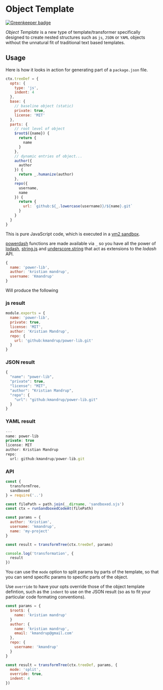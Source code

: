 # Object Template

[![Greenkeeper badge](https://badges.greenkeeper.io/kristianmandrup/obj-template.svg)](https://greenkeeper.io/)

*Object Template* is a new type of template/transformer specifically designed to create nested structures such as `js`, `JSON` or `YAML` objects without the unnatural fit of traditional text based templates.

## Usage

Here is how it looks in action for generating part of a `package.json` file.

```js
ctx.treeDef = {
  opts: {
    type: 'js',
    indent: 4
  },
  base: {
    // baseline object (static)
    private: true,
    license: 'MIT'
  },
  parts: {
    // root level of object
    $root$({name}) {
      return {
        name
      }
    },
    // dynamic entries of object...
    author({
      author
    }) {
      return _.humanize(author)
    },
    repo({
      username,
      name
    }) {
      return {
        url: `github:${_.lowercase(username)}/${name}.git`
      }
    }
  }
}
```

This is pure JavaScript code, which is executed in a [vm2 sandbox](https://www.npmjs.com/package/vm2).

[powerdash](https://www.npmjs.com/package/powerdash) functions are made available via `_` so you have all the power of [lodash](https://www.npmjs.com/package/lodash), [string.js](https://www.npmjs.com/package/string) and [underscore.string](https://www.npmjs.com/package/underscore.string) that act as extensions to the *lodash* API.

```js
{
  name: 'power-lib',
  author: 'kristian mandrup',
  username: 'Kmandrup'
}
```

Will produce the following

### js result

```js
module.exports = {
  name: 'power-lib',
  private: true,
  license: 'MIT',
  author: 'Kristian Mandrup',
  repo: {
    url: 'github:kmandrup/power-lib.git'
  }
}
```

### JSON result

```js
{
  "name": "power-lib",
  "private": true,
  "license": "MIT",
  "author": "Kristian Mandrup",
  "repo": {
    "url": "github:kmandrup/power-lib.git"
  }
}
```

### YAML result

```js
---
name: power-lib
private: true
license: MIT
author: Kristian Mandrup
repo:
  url: github:kmandrup/power-lib.git
```

### API

```js
const {
  transformTree,
  sandboxed
} = require('..')

const filePath = path.join(__dirname, 'sandboxed.sjs')
const ctx = runSandboxedCodeAt(filePath)

const params = {
  author: 'Kristian',
  username: 'kmandrup',
  name: 'my-project'
}

const result = transformTree(ctx.treeDef, params)

console.log('transformation', {
  result
})
```

You can use the `mode` option to split params by parts of the template, so that you can send specific params to specific parts of the object.

Use `override` to have your opts override those of the object template defintion, such as the `indent` to use on the JSON result (so as to fit your particular code formating conventions).

```js
const params = {
  $root$: {
    name: 'kristian mandrup'
  }
  author: {
    name: 'kristian mandrup',
    email: 'kmandrup@gmail.com'
  },
  repo: {
    username: 'kmandrup'
  }
}

const result = transformTree(ctx.treeDef, params, {
  mode: 'split',
  override: true,
  indent: 4
})
```
